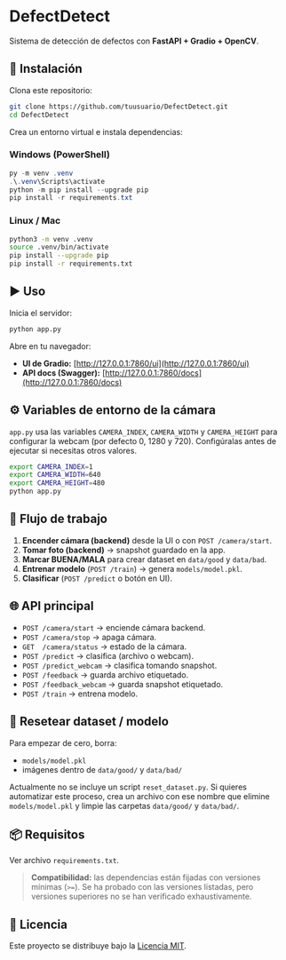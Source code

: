 # DefectDetect

Sistema de detección de defectos con **FastAPI + Gradio + OpenCV**.

## 🚀 Instalación

Clona este repositorio:

```bash
git clone https://github.com/tuusuario/DefectDetect.git
cd DefectDetect
```

Crea un entorno virtual e instala dependencias:

### Windows (PowerShell)
```powershell
py -m venv .venv
.\.venv\Scripts\activate
python -m pip install --upgrade pip
pip install -r requirements.txt
```

### Linux / Mac
```bash
python3 -m venv .venv
source .venv/bin/activate
pip install --upgrade pip
pip install -r requirements.txt
```

## ▶️ Uso

Inicia el servidor:

```bash
python app.py
```

Abre en tu navegador:

- **UI de Gradio:** [http://127.0.0.1:7860/ui](http://127.0.0.1:7860/ui)
- **API docs (Swagger):** [http://127.0.0.1:7860/docs](http://127.0.0.1:7860/docs)

## ⚙️ Variables de entorno de la cámara

`app.py` usa las variables `CAMERA_INDEX`, `CAMERA_WIDTH` y `CAMERA_HEIGHT` 
para configurar la webcam (por defecto 0, 1280 y 720).
Configúralas antes de ejecutar si necesitas otros valores.

```bash
export CAMERA_INDEX=1
export CAMERA_WIDTH=640
export CAMERA_HEIGHT=480
python app.py
```

## 📸 Flujo de trabajo

1. **Encender cámara (backend)** desde la UI o con `POST /camera/start`.
2. **Tomar foto (backend)** → snapshot guardado en la app.
3. **Marcar BUENA/MALA** para crear dataset en `data/good` y `data/bad`.
4. **Entrenar modelo** (`POST /train`) → genera `models/model.pkl`.
5. **Clasificar** (`POST /predict` o botón en UI).

## 🌐 API principal

- `POST /camera/start` → enciende cámara backend.
- `POST /camera/stop` → apaga cámara.
- `GET  /camera/status` → estado de la cámara.
- `POST /predict` → clasifica (archivo o webcam).
- `POST /predict_webcam` → clasifica tomando snapshot.
- `POST /feedback` → guarda archivo etiquetado.
- `POST /feedback_webcam` → guarda snapshot etiquetado.
- `POST /train` → entrena modelo.

## 🔧 Resetear dataset / modelo

Para empezar de cero, borra:

- `models/model.pkl`
- imágenes dentro de `data/good/` y `data/bad/`

Actualmente no se incluye un script `reset_dataset.py`. Si quieres automatizar este proceso, crea un archivo con ese nombre que elimine `models/model.pkl` y limpie las carpetas `data/good/` y `data/bad/`.

## 📦 Requisitos

Ver archivo `requirements.txt`.

> **Compatibilidad:** las dependencias están fijadas con versiones mínimas (`>=`).
> Se ha probado con las versiones listadas, pero versiones superiores no se han verificado exhaustivamente.

## 📜 Licencia


Este proyecto se distribuye bajo la [Licencia MIT](LICENSE).

